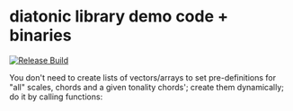 # diatonic library demo code + binaries

[![Release Build](https://github.com/pd3v/intervals/actions/workflows/cmake+submodule.yml/badge.svg)](https://github.com/pd3v/intervals/actions/workflows/cmake+submodule.yml)

You don't need to create lists of vectors/arrays to set pre-definitions for "all" scales, chords and a given tonality chords'; create them dynamically; do it by calling functions:
